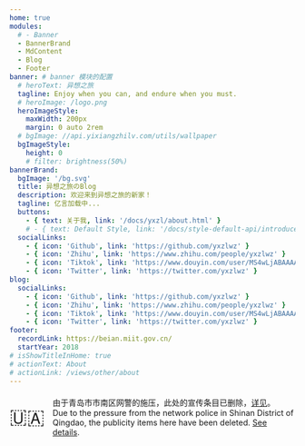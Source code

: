```yaml
---
home: true
modules:
  # - Banner
  - BannerBrand
  - MdContent
  - Blog
  - Footer
banner: # banner 模块的配置
  # heroText: 异想之旅
  tagline: Enjoy when you can, and endure when you must.
  # heroImage: /logo.png
  heroImageStyle:
    maxWidth: 200px
    margin: 0 auto 2rem
  # bgImage: //api.yixiangzhilv.com/utils/wallpaper
  bgImageStyle:
    height: 0
    # filter: brightness(50%)
bannerBrand:
  bgImage: '/bg.svg'
  title: 异想之旅のBlog
  description: 欢迎来到异想之旅的新家！
  tagline: 亿言加载中...
  buttons:
    - { text: 关于我, link: '/docs/yxzl/about.html' }
    # - { text: Default Style, link: '/docs/style-default-api/introduce', type: 'plain' }
  socialLinks:
    - { icon: 'Github', link: 'https://github.com/yxzlwz' }
    - { icon: 'Zhihu', link: 'https://www.zhihu.com/people/yxzlwz' }
    - { icon: 'Tiktok', link: 'https://www.douyin.com/user/MS4wLjABAAAAvr2qhC4swqmm4RwbEtvcRFutt_MxKrNptgwxH4eqIK0JQFdyNi-IziTTRbigwPRE' }
    - { icon: 'Twitter', link: 'https://twitter.com/yxzlwz' }
blog:
  socialLinks:
    - { icon: 'Github', link: 'https://github.com/yxzlwz' }
    - { icon: 'Zhihu', link: 'https://www.zhihu.com/people/yxzlwz' }
    - { icon: 'Tiktok', link: 'https://www.douyin.com/user/MS4wLjABAAAAvr2qhC4swqmm4RwbEtvcRFutt_MxKrNptgwxH4eqIK0JQFdyNi-IziTTRbigwPRE' }
    - { icon: 'Twitter', link: 'https://twitter.com/yxzlwz' }
footer:
  recordLink: https://beian.miit.gov.cn/
  startYear: 2018
# isShowTitleInHome: true
# actionText: About
# actionLink: /views/other/about
---
```


<div style="margin-top: 20px; margin-bottom: -30px; display: flex; align-items: center; justify-content: center;">
<span style="font-size: 2.5em">🇺🇦</span>
<span style="margin-left: 1em">
由于青岛市市南区网警的施压，此处的宣传条目已删除，<a href="https://www.zhihu.com/question/649395366/answer/3439670080">详见</a>。<br />Due to the pressure from the network police in Shinan District of Qingdao, the publicity items here have been deleted. <a href="https://www.zhihu.com/question/649395366/answer/3439670080">See details</a>.
</span>
</div>
